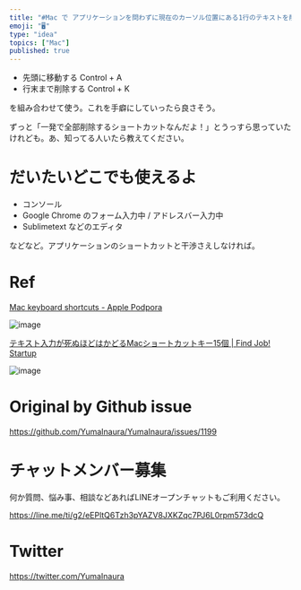 ```yaml
---
title: "#Mac で アプリケーションを問わずに現在のカーソル位置にある1行のテキストを削除するショートカット ( Control + A -> K"
emoji: "🖥"
type: "idea"
topics: ["Mac"]
published: true
---
```


- 先頭に移動する Control + A 
- 行末まで削除する Control + K

を組み合わせて使う。これを手癖にしていったら良さそう。

ずっと「一発で全部削除するショートカットなんだよ！」とうっすら思っていたけれども。あ、知ってる人いたら教えてください。

# だいたいどこでも使えるよ

- コンソール
- Google Chrome のフォーム入力中 / アドレスバー入力中
- Sublimetext などのエディタ

などなど。アプリケーションのショートカットと干渉さえしなければ。

# Ref

[Mac keyboard shortcuts - Apple Podpora](https://support.apple.com/sl-si/HT201236)

![image](https://user-images.githubusercontent.com/13635059/55998696-59d19e80-5cfa-11e9-87ef-f35088df187b.png)

[テキスト入力が死ぬほどはかどるMacショートカットキー15個 | Find Job! Startup](https://www.find-job.net/startup/mac-shortcut)

![image](https://user-images.githubusercontent.com/13635059/55998776-ac12bf80-5cfa-11e9-8a32-fe37d5945ea6.png)


# Original by Github issue

https://github.com/YumaInaura/YumaInaura/issues/1199








<!-- Update From Qiita API -->

# チャットメンバー募集


何か質問、悩み事、相談などあればLINEオープンチャットもご利用ください。

https://line.me/ti/g2/eEPltQ6Tzh3pYAZV8JXKZqc7PJ6L0rpm573dcQ





# Twitter


https://twitter.com/YumaInaura


<!-- Update From Qiita API -->


